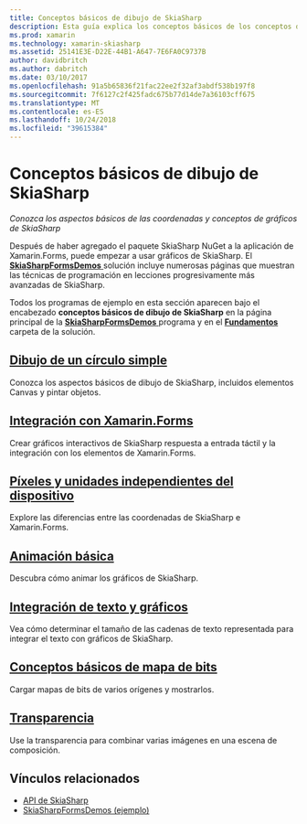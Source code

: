 ```yaml
---
title: Conceptos básicos de dibujo de SkiaSharp
description: Esta guía explica los conceptos básicos de los conceptos de SkiaSharp gráficos y las coordenadas en las aplicaciones de Xamarin.Forms.
ms.prod: xamarin
ms.technology: xamarin-skiasharp
ms.assetid: 25141E3E-D22E-44B1-A647-7E6FA0C9737B
author: davidbritch
ms.author: dabritch
ms.date: 03/10/2017
ms.openlocfilehash: 91a5b65836f21fac22ee2f32af3abdf538b197f8
ms.sourcegitcommit: 7f6127c2f425fadc675b77d14de7a36103cff675
ms.translationtype: MT
ms.contentlocale: es-ES
ms.lasthandoff: 10/24/2018
ms.locfileid: "39615384"
---
```

# <a name="skiasharp-drawing-basics"></a>Conceptos básicos de dibujo de SkiaSharp

_Conozca los aspectos básicos de las coordenadas y conceptos de gráficos de SkiaSharp_

Después de haber agregado el paquete SkiaSharp NuGet a la aplicación de Xamarin.Forms, puede empezar a usar gráficos de SkiaSharp. El [ **SkiaSharpFormsDemos** ](https://developer.xamarin.com/samples/xamarin-forms/SkiaSharpForms/Demos/) solución incluye numerosas páginas que muestran las técnicas de programación en lecciones progresivamente más avanzadas de SkiaSharp.

Todos los programas de ejemplo en esta sección aparecen bajo el encabezado **conceptos básicos de dibujo de SkiaSharp** en la página principal de la [ **SkiaSharpFormsDemos** ](https://developer.xamarin.com/samples/xamarin-forms/SkiaSharpForms/Demos/) programa y en el [ **Fundamentos** ](https://github.com/xamarin/xamarin-forms-samples/tree/master/SkiaSharpForms/Demos/Demos/SkiaSharpFormsDemos/Basics) carpeta de la solución.

## <a name="drawing-a-simple-circlecirclemd"></a>[Dibujo de un círculo simple](circle.md)

Conozca los aspectos básicos de dibujo de SkiaSharp, incluidos elementos Canvas y pintar objetos.

## <a name="integrating-with-xamarinformsintegrationmd"></a>[Integración con Xamarin.Forms](integration.md)

Crear gráficos interactivos de SkiaSharp respuesta a entrada táctil y la integración con los elementos de Xamarin.Forms.

## <a name="pixels-and-device-independent-unitspixelsmd"></a>[Píxeles y unidades independientes del dispositivo](pixels.md)

Explore las diferencias entre las coordenadas de SkiaSharp e Xamarin.Forms.

## <a name="basic-animationanimationmd"></a>[Animación básica](animation.md)

Descubra cómo animar los gráficos de SkiaSharp.

## <a name="integrating-text-and-graphicstextmd"></a>[Integración de texto y gráficos](text.md)

Vea cómo determinar el tamaño de las cadenas de texto representada para integrar el texto con gráficos de SkiaSharp.

## <a name="bitmap-basicsbitmapsmd"></a>[Conceptos básicos de mapa de bits](bitmaps.md)

Cargar mapas de bits de varios orígenes y mostrarlos.

## <a name="transparencytransparencymd"></a>[Transparencia](transparency.md)

Use la transparencia para combinar varias imágenes en una escena de composición.

## <a name="related-links"></a>Vínculos relacionados

- [API de SkiaSharp](https://docs.microsoft.com/dotnet/api/skiasharp)
- [SkiaSharpFormsDemos (ejemplo)](https://developer.xamarin.com/samples/xamarin-forms/SkiaSharpForms/Demos/)
